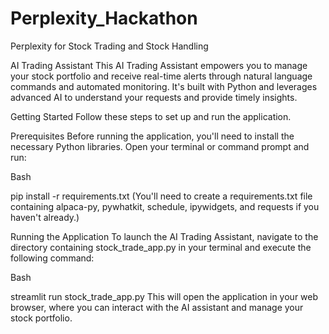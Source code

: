 # Perplexity_Hackathon
Perplexity for Stock Trading and Stock Handling

AI Trading Assistant
This AI Trading Assistant empowers you to manage your stock portfolio and receive real-time alerts through natural language commands and automated monitoring. It's built with Python and leverages advanced AI to understand your requests and provide timely insights.

Getting Started
Follow these steps to set up and run the application.

Prerequisites
Before running the application, you'll need to install the necessary Python libraries. Open your terminal or command prompt and run:

Bash

pip install -r requirements.txt
(You'll need to create a requirements.txt file containing alpaca-py, pywhatkit, schedule, ipywidgets, and requests if you haven't already.)

Running the Application
To launch the AI Trading Assistant, navigate to the directory containing stock_trade_app.py in your terminal and execute the following command:

Bash

streamlit run stock_trade_app.py
This will open the application in your web browser, where you can interact with the AI assistant and manage your stock portfolio.
